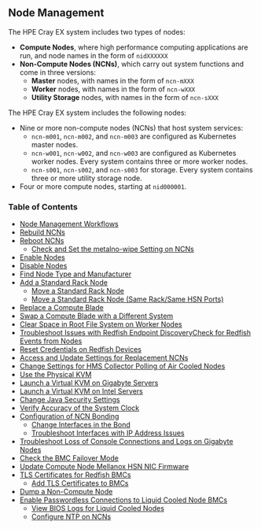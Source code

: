 ## Node Management

The HPE Cray EX system includes two types of nodes:

-   **Compute Nodes**, where high performance computing applications are run, and node names in the form of `nidXXXXXX`
-   **Non-Compute Nodes \(NCNs\)**, which carry out system functions and come in three versions:
    -   **Master** nodes, with names in the form of `ncn-mXXX`
    -   **Worker** nodes, with names in the form of `ncn-wXXX`
    -   **Utility Storage** nodes, with names in the form of `ncn-sXXX`

The HPE Cray EX system includes the following nodes:

-   Nine or more non-compute nodes \(NCNs\) that host system services:
    -   `ncn-m001`, `ncn-m002`, and `ncn-m003` are configured as Kubernetes master nodes.
    -   `ncn-w001`, `ncn-w002`, and `ncn-w003` are configured as Kubernetes worker nodes. Every system contains three or more worker nodes.
    -   `ncn-s001`, `ncn-s002`, and `ncn-s003` for storage. Every system contains three or more utility storage node.
-   Four or more compute nodes, starting at `nid000001`.


### Table of Contents

* [Node Management Workflows](Node_Management_Workflows.md)
* [Rebuild NCNs](Rebuild_NCNs.md)
* [Reboot NCNs](Reboot_NCNs.md)
  * [Check and Set the metalno-wipe Setting on NCNs](Check_and_Set_the_metalno-wipe_Setting_on_NCNs.md)
* [Enable Nodes](Enable_Nodes.md)
* [Disable Nodes](Disable_Nodes.md)
* [Find Node Type and Manufacturer](Find_Node_Type_and_Manufacturer.md)
* [Add a Standard Rack Node](Add_a_Standard_Rack_Node.md)
  * [Move a Standard Rack Node](Move_a_Standard_Rack_Node.md)
  * [Move a Standard Rack Node (Same Rack/Same HSN Ports)](Move_a_Standard_Rack_Node_SameRack_SameHSNPorts.md)
* [Replace a Compute Blade](Replace_a_Compute_Blade.md)
* [Swap a Compute Blade with a Different System](Swap_a_Compute_Blade_with_a_Different_System.md)
* [Clear Space in Root File System on Worker Nodes](Clear_Space_in_Root_File_System_on_Worker_Nodes.md)
* [Troubleshoot Issues with Redfish Endpoint DiscoveryCheck for Redfish Events from Nodes](Troubleshoot_Issues_with_Redfish_Endpoint_Discovery.md)
* [Reset Credentials on Redfish Devices](Reset_Credentials_on_Redfish_Devices_for_Reinstallation.md)
* [Access and Update Settings for Replacement NCNs](Access_and_Update_the_Settings_for_Replacement_NCNs.md)
* [Change Settings for HMS Collector Polling of Air Cooled Nodes](Change_Settings_for_HMS_Collector_Polling_of_Air_Cooled_Nodes.md)
* [Use the Physical KVM](Use_the_Physical_KVM.md)
* [Launch a Virtual KVM on Gigabyte Servers](Launch_a_Virtual_KVM_on_Gigabyte_Servers.md)
* [Launch a Virtual KVM on Intel Servers](Launch_a_Virtual_KVM_on_Intel_Servers.md)
* [Change Java Security Settings](Change_Java_Security_Settings.md)
* [Verify Accuracy of the System Clock](Verify_Accuracy_of_the_System_Clock.md)
* [Configuration of NCN Bonding](Configuration_of_NCN_Bonding.md)
  * [Change Interfaces in the Bond](Change_Interfaces_in_the_Bond.md)
  * [Troubleshoot Interfaces with IP Address Issues](Troubleshoot_Interfaces_with_IP_Address_Issues.md)
* [Troubleshoot Loss of Console Connections and Logs on Gigabyte Nodes](Troubleshoot_Loss_of_Console_Connections_and_Logs_on_Gigabyte_Nodes.md)
* [Check the BMC Failover Mode](Check_the_BMC_Failover_Mode.md)
* [Update Compute Node Mellanox HSN NIC Firmware](Update_Compute_Node_Mellanox_HSN_NIC_Firmware.md)
* [TLS Certificates for Redfish BMCs](TLS_Certificates_for_Redfish_BMCs.md)
  * [Add TLS Certificates to BMCs](Add_TLS_Certificates_to_BMCs.md)
* [Dump a Non-Compute Node](Dump_a_Non-Compute_Node.md)
* [Enable Passwordless Connections to Liquid Cooled Node BMCs](Enable_Passwordless_Connections_to_Liquid_Cooled_Node_BMCs.md)
  * [View BIOS Logs for Liquid Cooled Nodes](View_BIOS_Logs_for_Liquid_Cooled_Nodes.md)
  * [Configure NTP on NCNs](Configure_NTP_on_NCNs.md)



